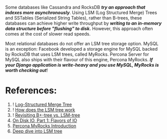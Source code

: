 Some databases like Cassandra and RocksDB ***try an approach that indexes more asynchronously***. Using LSM (Log Structured Merge) Trees and SSTables (Serialized String Tables), rather than B-trees, these databases can achieve higher write throughput by ***writing to an in-memory data structure before "flushing" to disk.*** However, this approach often comes at the cost of slower read speeds.

Most relational databases do not offer an LSM tree storage option. MySQL is an exception: Facebook developed a storage engine for MySQL backed by RocksDB that uses LSM trees, called MyRocks. Percona Server for MySQL also ships with their flavour of this engine, Percona MyRocks. ***If your Django application is write-heavy and you use MySQL, MyRocks is worth checking out***!

# References:

1. ! [Log-Structured Merge Tree](https://itnext.io/log-structured-merge-tree-a79241c959e3)
2. ! [How does the LSM tree work](https://iorilan.medium.com/how-does-the-lsm-tree-work-7a9fa4b54c36)
3. ! [Revisiting B+-tree vs. LSM-tree](https://www.usenix.org/publications/loginonline/revisit-b-tree-vs-lsm-tree-upon-arrival-modern-storage-hardware-built)
4. [On Disk IO, Part 1: Flavors of IO](!https://medium.com/@ifesdjeen/on-disk-io-part-1-flavours-of-io-8e1ace1de017)
5. [Percona MyRocks Introduction](!https://docs.percona.com/percona-server/5.7/myrocks/index.html)
6. [Deep dive into LSM tree](https://vishalrana9915.medium.com/maximising-performance-with-lsm-trees-a-guide-to-dynamic-data-storage-2c904954215a)